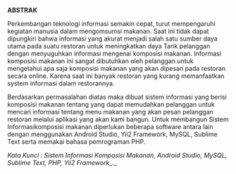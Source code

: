 **ABSTRAK**

Perkembangan teknologi informasi semakin cepat, turut mempengaruhi kegiatan manusia dalam mengomsumsi makanan. Saat ini tidak dapat dipungkiri bahwa informasi yang akurat menjadi salah satu sumber daya utama pada suatu restoran untuk meningkatkan daya Tarik pelanggan dengan menyuguhkan informasi mengenai komposisi makanan. Informasi komposisi makanan ini sangat dibutuhkan oleh pelanggan untuk mengetahui apa saja komposisi makanan yang akan dipesan pada restoran secara online. Karena saat ini banyak restoran yang kurang memanfaatkan system informasi dalam restorannya.

Berdasarkan permasalahan diatas maka dibuat sistem informasi yang berisi komposisi makanan tentang yang dapat memudahkan pelanggan untuk mencari informasi tentang menu makanan yang akan pesan pelanggan restoran melalui aplikasi yang akan kami bangun. Untuk membangun Sistem Informasikomposisi makanan diperlukan beberapa software antara lain dengan menggunakan Android Studio, Yii2 Framework, MySQL, Sublime Text serta memakai bahasa pemrograman PHP.

_Kata Kunci : Sistem Informasi Komposisi Makanan, Android Studio, MySQL, Sublime Text,_ _PHP,_ _Yii2 Framework__._